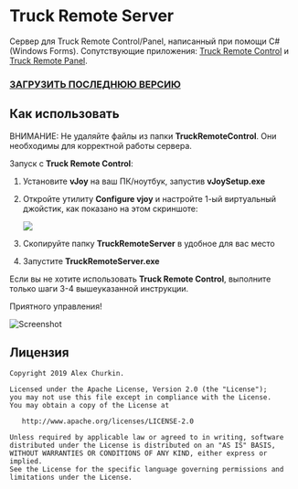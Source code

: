 Truck Remote Server
====================
Сервер для Truck Remote Control/Panel, написанный при помощи C# (Windows Forms). Сопутствующие приложения: [Truck Remote Control](https://github.com/alexChurkin/TruckRemoteControl) и [Truck Remote Panel](https://github.com/alexChurkin/TruckRemotePanel).

### [ЗАГРУЗИТЬ ПОСЛЕДНЮЮ ВЕРСИЮ](https://drive.google.com/drive/folders/1eZuEEp7o_r0iVNS5q6rrBKuBrt6ZjRUL?usp=sharing)

## Как использовать
ВНИМАНИЕ: Не удаляйте файлы из папки **TruckRemoteControl**. Они необходимы для корректной работы сервера.

Запуск с **Truck Remote Control**:
1) Установите **vJoy** на ваш ПК/ноутбук, запустив **vJoySetup.exe**
2) Откройте утилиту **Configure vjoy** и настройте 1-ый виртуальный джойстик, как показано на этом скриншоте:

    ![](https://github.com/alexChurkin/TruckRemoteServer/raw/master/Screenshot_vjoy_conf.png)
	
3) Скопируйте папку **TruckRemoteServer** в удобное для вас место
4) Запустите **TruckRemoteServer.exe**


Если вы не хотите использовать **Truck Remote Control**, выполните только шаги 3-4 вышеуказанной инструкции.

Приятного управления!

![Screenshot](https://github.com/alexChurkin/TruckRemoteServer/raw/master/Screenshot.png)


## Лицензия

    Copyright 2019 Alex Churkin.

    Licensed under the Apache License, Version 2.0 (the "License");
    you may not use this file except in compliance with the License.
    You may obtain a copy of the License at

       http://www.apache.org/licenses/LICENSE-2.0

    Unless required by applicable law or agreed to in writing, software
    distributed under the License is distributed on an "AS IS" BASIS,
    WITHOUT WARRANTIES OR CONDITIONS OF ANY KIND, either express or implied.
    See the License for the specific language governing permissions and
    limitations under the License.